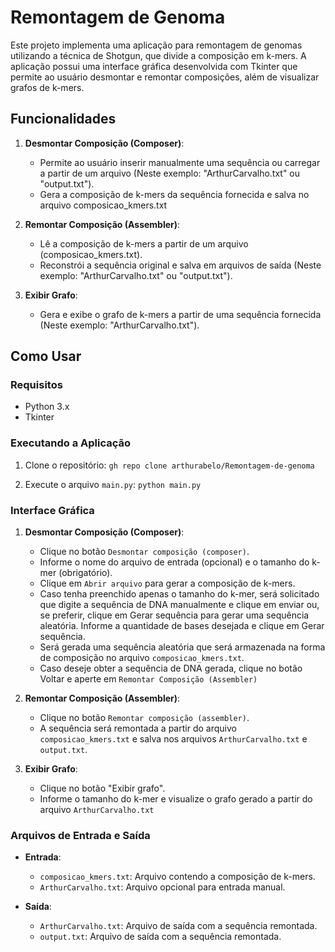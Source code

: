 # Remontagem de Genoma

Este projeto implementa uma aplicação para remontagem de genomas utilizando a técnica de Shotgun, que divide a composição em k-mers. A aplicação possui uma interface gráfica desenvolvida com Tkinter que permite ao usuário desmontar e remontar composições, além de visualizar grafos de k-mers.

## Funcionalidades

1. **Desmontar Composição (Composer)**:
   - Permite ao usuário inserir manualmente uma sequência ou carregar a partir de um arquivo (Neste exemplo: "ArthurCarvalho.txt" ou "output.txt").
   - Gera a composição de k-mers da sequência fornecida e salva no arquivo composicao_kmers.txt

2. **Remontar Composição (Assembler)**:
   - Lê a composição de k-mers a partir de um arquivo (composicao_kmers.txt).
   - Reconstrói a sequência original e salva em arquivos de saída (Neste exemplo: "ArthurCarvalho.txt" ou "output.txt").

3. **Exibir Grafo**:
   - Gera e exibe o grafo de k-mers a partir de uma sequência fornecida (Neste exemplo: "ArthurCarvalho.txt").

## Como Usar

### Requisitos

- Python 3.x
- Tkinter

### Executando a Aplicação

1. Clone o repositório:
    ```gh repo clone arthurabelo/Remontagem-de-genoma```

2. Execute o arquivo `main.py`:
    ```python main.py```

### Interface Gráfica

1. **Desmontar Composição (Composer)**:
   - Clique no botão `Desmontar composição (composer)`.
   - Informe o nome do arquivo de entrada (opcional) e o tamanho do k-mer (obrigatório).
   - Clique em `Abrir arquivo` para gerar a composição de k-mers.
   - Caso tenha preenchido apenas o tamanho do k-mer, será solicitado que digite a sequência de DNA manualmente e clique em enviar ou, se preferir, clique em Gerar sequência para gerar uma sequência aleatória. Informe a quantidade de bases desejada e clique em Gerar sequência.
   - Será gerada uma sequência aleatória que será armazenada na forma de composição no arquivo `composicao_kmers.txt`.
   - Caso deseje obter a sequência de DNA gerada, clique no botão Voltar e aperte em `Remontar Composição (Assembler)`

2. **Remontar Composição (Assembler)**:
   - Clique no botão `Remontar composição (assembler)`.
   - A sequência será remontada a partir do arquivo `composicao_kmers.txt` e salva nos arquivos `ArthurCarvalho.txt` e `output.txt`.

3. **Exibir Grafo**:
   - Clique no botão "Exibir grafo".
   - Informe o tamanho do k-mer e visualize o grafo gerado a partir do arquivo `ArthurCarvalho.txt`

### Arquivos de Entrada e Saída

- **Entrada**:
  - `composicao_kmers.txt`: Arquivo contendo a composição de k-mers.
  - `ArthurCarvalho.txt`: Arquivo opcional para entrada manual.

- **Saída**:
  - `ArthurCarvalho.txt`: Arquivo de saída com a sequência remontada.
  - `output.txt`: Arquivo de saída com a sequência remontada.